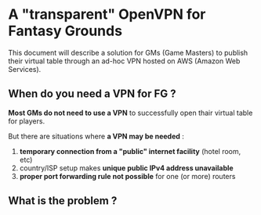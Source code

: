 # A "transparent" OpenVPN for Fantasy Grounds

This document will describe a solution for GMs \(Game Masters\) to publish their virtual table through an ad-hoc VPN hosted on AWS \(Amazon Web Services\).

## When do you need a VPN for FG ?

**Most GMs do not need to use a VPN** to successfully open thair virtual table for players.

But there are situations where **a VPN may be needed** :

1. **temporary connection from a "public" internet facility** \(hotel room, etc\)
2. country/ISP setup makes **unique public IPv4 address unavailable**
3. **proper port forwarding rule not possible** for one \(or more\) routers

## What is the problem ?



